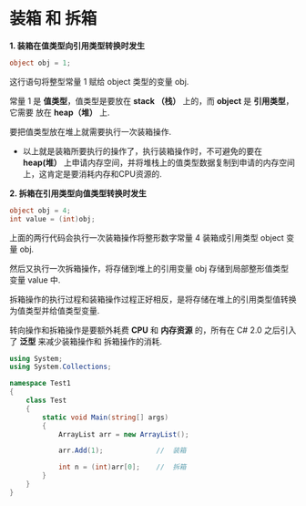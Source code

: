 # 装箱 和 拆箱

**1. 装箱在值类型向引用类型转换时发生**

```C#
object obj = 1;
```

这行语句将整型常量 1 赋给 object 类型的变量 obj.

常量 1 是 **值类型**，值类型是要放在 **stack （栈）** 上的，而 **object** 是 **引用类型**，它需要 放在 **heap（堆）** 上.

要把值类型放在堆上就需要执行一次装箱操作.

- 以上就是装箱所要执行的操作了，执行装箱操作时，不可避免的要在 **heap(堆）** 上申请内存空间，并将堆栈上的值类型数据复制到申请的内存空间上，这肯定是要消耗内存和CPU资源的.

**2. 拆箱在引用类型向值类型转换时发生**

```C#
object obj = 4;
int value = (int)obj;
```

上面的两行代码会执行一次装箱操作将整形数字常量 4 装箱成引用类型 object 变量 obj.

然后又执行一次拆箱操作，将存储到堆上的引用变量 obj 存储到局部整形值类型变量 value 中.

拆箱操作的执行过程和装箱操作过程正好相反，是将存储在堆上的引用类型值转换为值类型并给值类型变量.

转向操作和拆箱操作是要额外耗费 **CPU** 和 **内存资源** 的，所有在 C# 2.0 之后引入了 **泛型** 来减少装箱操作和 拆箱操作的消耗.

```C#
using System;
using System.Collections;

namespace Test1
{
    class Test
    {
        static void Main(string[] args)
        {
            ArrayList arr = new ArrayList();

            arr.Add(1);             //  装箱

            int n = (int)arr[0];    //  拆箱
        }
    }
}
```